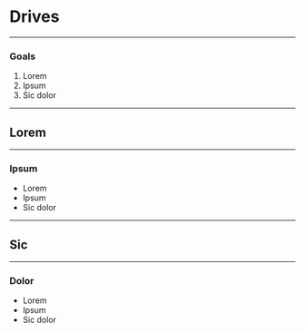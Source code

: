 # Drives

---

### Goals
1. Lorem
1. Ipsum
1. Sic dolor

---

## Lorem

---

### Ipsum
* Lorem
* Ipsum
* Sic dolor

---

## Sic


---

### Dolor
* Lorem
* Ipsum
* Sic dolor


